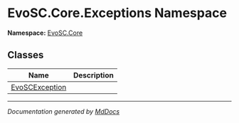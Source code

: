 ﻿<!--  
  <auto-generated>   
    The contents of this file were generated by a tool.  
    Changes to this file may be list if the file is regenerated  
  </auto-generated>   
-->

# EvoSC.Core.Exceptions Namespace

**Namespace:** [EvoSC.Core](../index.md)  

## Classes

| Name                                      | Description |
| ----------------------------------------- | ----------- |
| [EvoSCException](EvoSCException/index.md) |             |

___

*Documentation generated by [MdDocs](https://github.com/ap0llo/mddocs)*
